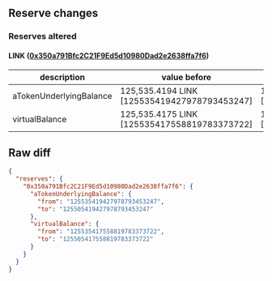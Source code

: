 ## Reserve changes

### Reserves altered

#### LINK ([0x350a791Bfc2C21F9Ed5d10980Dad2e2638ffa7f6](https://optimistic.etherscan.io/address/0x350a791Bfc2C21F9Ed5d10980Dad2e2638ffa7f6))

| description | value before | value after |
| --- | --- | --- |
| aTokenUnderlyingBalance | 125,535.4194 LINK [125535419427978793453247] | 125,505.4194 LINK [125505419427978793453247] |
| virtualBalance | 125,535.4175 LINK [125535417558819783373722] | 125,505.4175 LINK [125505417558819783373722] |


## Raw diff

```json
{
  "reserves": {
    "0x350a791Bfc2C21F9Ed5d10980Dad2e2638ffa7f6": {
      "aTokenUnderlyingBalance": {
        "from": "125535419427978793453247",
        "to": "125505419427978793453247"
      },
      "virtualBalance": {
        "from": "125535417558819783373722",
        "to": "125505417558819783373722"
      }
    }
  }
}
```